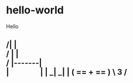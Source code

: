 # hello-world

Hello

  /|         |\
 / |         | \
/  |_-------_|  \
| ```       ``` |
| _|        _|  |
(  == + ==      )
 \    3        /
  ------------




